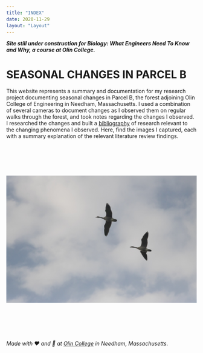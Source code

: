 ```yaml
---
title: "INDEX"
date: 2020-11-29
layout: "Layout"
---
```


***Site still under construction for Biology: What Engineers Need To Know and Why, a course at Olin College.***

# SEASONAL CHANGES IN PARCEL B

This website represents a summary and documentation for my research project documenting seasonal changes in Parcel B, the forest adjoining Olin College of Engineering in Needham, Massachusetts. I used a combination of several cameras to document changes as I observed them on regular walks through the forest, and took notes regarding the changes I observed. I researched the changes and built a [bibliography](#) of research relevant to the changing phenomena I observed. Here, find the images I captured, each with a summary explanation of the relevant literature review findings.

<br><br><br><br>

![Geese fly overhead.](./img/IMG_9685.jpg)

<br><br><br><br>

*Made with ❤️ and 📸 at [Olin College](https://www.olin.edu) in Needham, Massachusetts.*
